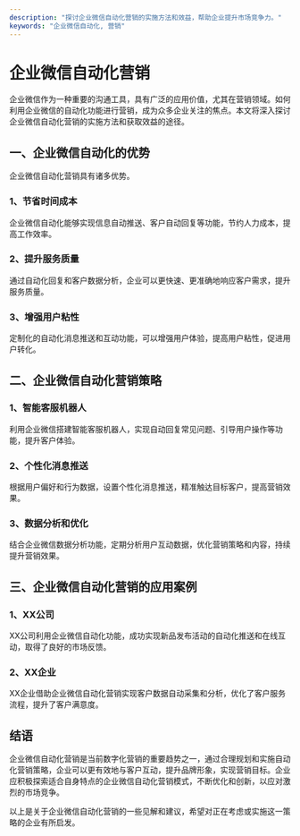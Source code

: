 ```yaml
---
description: "探讨企业微信自动化营销的实施方法和效益，帮助企业提升市场竞争力。"
keywords: "企业微信自动化, 营销"
---
```

# 企业微信自动化营销

企业微信作为一种重要的沟通工具，具有广泛的应用价值，尤其在营销领域。如何利用企业微信的自动化功能进行营销，成为众多企业关注的焦点。本文将深入探讨企业微信自动化营销的实施方法和获取效益的途径。

## 一、企业微信自动化的优势

企业微信自动化营销具有诸多优势。
### 1、节省时间成本
企业微信自动化能够实现信息自动推送、客户自动回复等功能，节约人力成本，提高工作效率。

### 2、提升服务质量
通过自动化回复和客户数据分析，企业可以更快速、更准确地响应客户需求，提升服务质量。

### 3、增强用户粘性
定制化的自动化消息推送和互动功能，可以增强用户体验，提高用户粘性，促进用户转化。

## 二、企业微信自动化营销策略

### 1、智能客服机器人
利用企业微信搭建智能客服机器人，实现自动回复常见问题、引导用户操作等功能，提升客户体验。

### 2、个性化消息推送
根据用户偏好和行为数据，设置个性化消息推送，精准触达目标客户，提高营销效果。

### 3、数据分析和优化
结合企业微信数据分析功能，定期分析用户互动数据，优化营销策略和内容，持续提升营销效果。

## 三、企业微信自动化营销的应用案例

### 1、XX公司
XX公司利用企业微信自动化功能，成功实现新品发布活动的自动化推送和在线互动，取得了良好的市场反馈。

### 2、XX企业
XX企业借助企业微信自动化营销实现客户数据自动采集和分析，优化了客户服务流程，提升了客户满意度。

## 结语

企业微信自动化营销是当前数字化营销的重要趋势之一，通过合理规划和实施自动化营销策略，企业可以更有效地与客户互动，提升品牌形象，实现营销目标。企业应积极探索适合自身特点的企业微信自动化营销模式，不断优化和创新，以应对激烈的市场竞争。

以上是关于企业微信自动化营销的一些见解和建议，希望对正在考虑或实施这一策略的企业有所启发。
